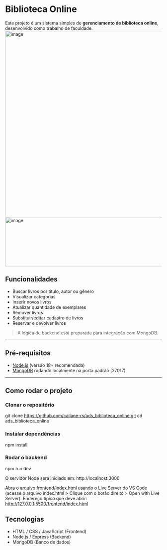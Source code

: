 # Biblioteca Online

Este projeto é um sistema simples de **gerenciamento de biblioteca online**, desenvolvido como trabalho de faculdade.
<img width="1365" height="598" alt="image" src="https://github.com/user-attachments/assets/b987cbf4-fe1f-40ee-955e-a25fe15246f9" />
<img width="1364" height="158" alt="image" src="https://github.com/user-attachments/assets/923f7617-1d93-4799-8a59-b8ae24613630" />


## Funcionalidades

- Buscar livros por título, autor ou gênero
- Visualizar categorias
- Inserir novos livros
- Atualizar quantidade de exemplares
- Remover livros
- Substituir/editar cadastro de livros
- Reservar e devolver livros

> A lógica de backend está preparada para integração com MongoDB.

---

## Pré-requisitos

- [Node.js](https://nodejs.org/) (versão 18+ recomendada)
- [MongoDB](https://www.mongodb.com/) rodando localmente na porta padrão (27017)

---

## Como rodar o projeto

### Clonar o repositório
git clone https://github.com/cailane-rs/ads_biblioteca_online.git
cd ads_biblioteca_online

### Instalar dependências
npm install

### Rodar o backend
npm run dev

O servidor Node será iniciado em: http://localhost:3000

Abra o arquivo frontend/index.html usando o Live Server do VS Code (acesse o arquivo index.html > Clique com o botão direito > Open with Live Server).
Endereço típico que deve abrir: http://127.0.0.1:5500/frontend/index.html

## Tecnologias
- HTML / CSS / JavaScript (Frontend)
- Node.js / Express (Backend)
- MongoDB (Banco de dados)

